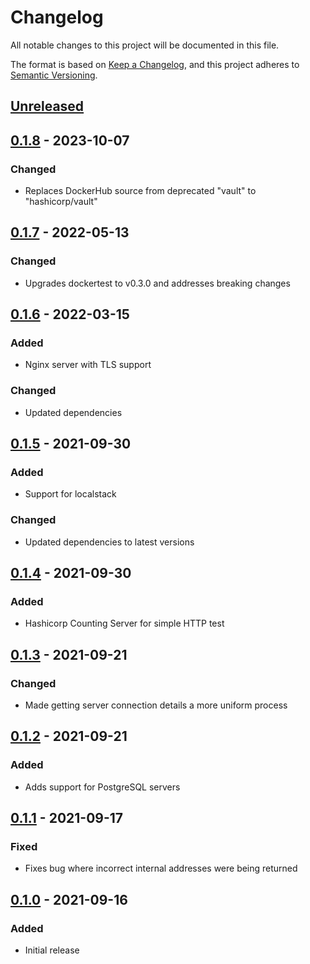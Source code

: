 # Changelog

All notable changes to this project will be documented in this file.

The format is based on [Keep a Changelog](https://keepachangelog.com/en/1.0.0/),
and this project adheres to [Semantic Versioning](https://semver.org/spec/v2.0.0.html).

## [Unreleased]

## [0.1.8] - 2023-10-07

### Changed

- Replaces DockerHub source from deprecated "vault" to "hashicorp/vault"

## [0.1.7] - 2022-05-13

### Changed

- Upgrades dockertest to v0.3.0 and addresses breaking changes

## [0.1.6] - 2022-03-15

### Added

- Nginx server with TLS support

### Changed

- Updated dependencies

## [0.1.5] - 2021-09-30

### Added

- Support for localstack

### Changed

- Updated dependencies to latest versions

## [0.1.4] - 2021-09-30

### Added

- Hashicorp Counting Server for simple HTTP test

## [0.1.3] - 2021-09-21

### Changed

- Made getting server connection details a more uniform process

## [0.1.2] - 2021-09-21

### Added

- Adds support for PostgreSQL servers

## [0.1.1] - 2021-09-17

### Fixed

- Fixes bug where incorrect internal addresses were being returned

## [0.1.0] - 2021-09-16

### Added

- Initial release

[unreleased]: https://github.com/jmgilman/dockertest-server/compare/v0.1.8...HEAD
[0.1.8]: https://github.com/jmgilman/dockertest-server/releases/tag/v0.1.8
[0.1.7]: https://github.com/jmgilman/dockertest-server/releases/tag/v0.1.7
[0.1.6]: https://github.com/jmgilman/dockertest-server/releases/tag/v0.1.6
[0.1.5]: https://github.com/jmgilman/dockertest-server/releases/tag/v0.1.5
[0.1.4]: https://github.com/jmgilman/dockertest-server/releases/tag/v0.1.4
[0.1.3]: https://github.com/jmgilman/dockertest-server/releases/tag/v0.1.3
[0.1.2]: https://github.com/jmgilman/dockertest-server/releases/tag/v0.1.2
[0.1.1]: https://github.com/jmgilman/dockertest-server/releases/tag/v0.1.1
[0.1.0]: https://github.com/jmgilman/dockertest-server/releases/tag/v0.1.0
